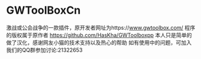 # GWToolBoxCn
激战或公会战争的一款插件，原开发者网址为https://www.gwtoolbox.com/
程序的版权属于原作者 https://github.com/HasKha/GWToolboxpp
本人只是简单的做了汉化，感谢网友小猫的技术支持以及热心的帮助
如有使用中的问题，可加入我们的QQ群参加讨论:21322653


